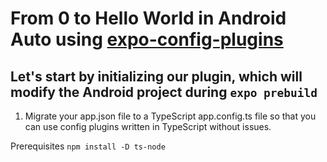 # From 0 to Hello World in Android Auto using [expo-config-plugins](https://docs.expo.dev/config-plugins/introduction/)

## Let's start by initializing our plugin, which will modify the Android project during ```expo prebuild```

1. Migrate your app.json file to a TypeScript app.config.ts file so that you can use config plugins written in TypeScript without issues.

Prerequisites
```npm install -D ts-node```
